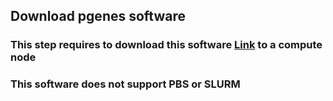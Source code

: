 ## Download pgenes software
### This step requires to download this software [Link](http://pseudogene.org/pseudopipe/) to a compute node
### This software does not support PBS or SLURM
